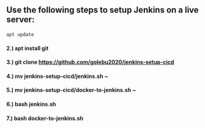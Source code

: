 ## Use the following steps to setup Jenkins on a live server:
####
    apt update
#### 2.) apt install git 
#### 3.) git clone https://github.com/golebu2020/jenkins-setup-cicd 
#### 4.) mv jenkins-setup-cicd/jenkins.sh ~
#### 5.) mv jenkins-setup-cicd/docker-to-jenkins.sh ~
#### 6.) bash jenkins.sh
#### 7.) bash docker-to-jenkins.sh
